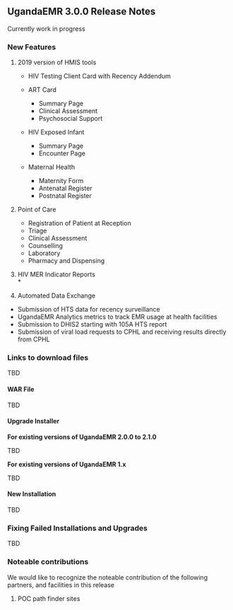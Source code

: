 ## UgandaEMR 3.0.0 Release Notes

Currently work in progress

### New Features

1. 2019 version of HMIS tools

   * HIV Testing Client Card with Recency Addendum 
   * ART Card  
     * Summary Page
     * Clinical Assessment
     * Psychosocial Support
   * HIV Exposed Infant
     * Summary Page
     * Encounter Page  

   * Maternal Health

     * Maternity Form
     * Antenatal Register
     * Postnatal Register

2. Point of Care

   * Registration of Patient at Reception
   * Triage
   * Clinical Assessment
   * Counselling
   * Laboratory
   * Pharmacy and Dispensing

3. HIV MER Indicator Reports  
   \*

4. Automated Data Exchange

 * Submission of HTS data for recency surveillance
 * UgandaEMR Analytics metrics to track EMR usage at health facilities
 * Submission to DHIS2 starting with 105A HTS report
 * Submission of viral load requests to CPHL and receiving results directly from CPHL  
   
 ### Links to download files

TBD

#### WAR File

TBD

#### Upgrade Installer

**For existing versions of UgandaEMR 2.0.0 to 2.1.0**

TBD

**For existing versions of UgandaEMR 1.x**

TBD

#### New Installation

TBD

### Fixing Failed Installations and Upgrades

TBD

### Noteable contributions

We would like to recognize the noteable contribution of the following partners, and facilities in this release

1. POC path finder sites



